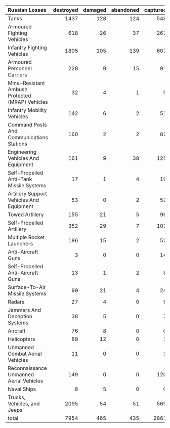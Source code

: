 | Russian Losses                                   |   destroyed |   damaged |   abandoned |   captured |   total |
|:-------------------------------------------------|------------:|----------:|------------:|-----------:|--------:|
| Tanks                                            |        1437 |       128 |         124 |        548 |    2237 |
| Armoured Fighting Vehicles                       |         618 |        26 |          37 |        267 |     948 |
| Infantry Fighting Vehicles                       |        1805 |       105 |         139 |        607 |    2656 |
| Armoured Personnel Carriers                      |         228 |         9 |          15 |         91 |     343 |
| Mine-Resistant Ambush Protected  (MRAP) Vehicles |          32 |         4 |           1 |          9 |      46 |
| Infantry Mobility Vehicles                       |         142 |         6 |           2 |         51 |     201 |
| Command Posts And Communications Stations        |         160 |         2 |           2 |         82 |     246 |
| Engineering Vehicles And Equipment               |         161 |         9 |          38 |        125 |     333 |
| Self-Propelled Anti-Tank Missile Systems         |          17 |         1 |           4 |         19 |      41 |
| Artillery Support Vehicles And Equipment         |          53 |         0 |           2 |         52 |     107 |
| Towed Artillery                                  |         155 |        21 |           5 |         96 |     277 |
| Self-Propelled Artillery                         |         352 |        29 |           7 |        107 |     495 |
| Multiple Rocket Launchers                        |         186 |        15 |           2 |         52 |     255 |
| Anti-Aircraft Guns                               |           3 |         0 |           0 |         14 |      17 |
| Self-Propelled Anti-Aircraft Guns                |          13 |         1 |           2 |          8 |      24 |
| Surface-To-Air Missile Systems                   |          99 |        21 |           4 |         24 |     148 |
| Radars                                           |          27 |         4 |           0 |          9 |      40 |
| Jammers And Deception Systems                    |          38 |         5 |           0 |          7 |      50 |
| Aircraft                                         |          76 |         8 |           0 |          0 |      84 |
| Helicopters                                      |          89 |        12 |           0 |          1 |     102 |
| Unmanned Combat Aerial Vehicles                  |          11 |         0 |           0 |          3 |      14 |
| Reconnaissance Unmanned Aerial Vehicles          |         149 |         0 |           0 |        120 |     269 |
| Naval Ships                                      |           8 |         5 |           0 |          0 |      13 |
| Trucks, Vehicles, and Jeeps                      |        2095 |        54 |          51 |        569 |    2769 |
| total                                            |        7954 |       465 |         435 |       2861 |   11715 |